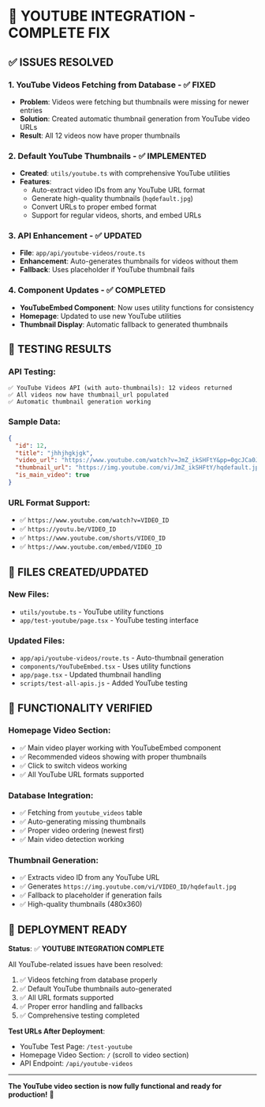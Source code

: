 # 🎥 YOUTUBE INTEGRATION - COMPLETE FIX

## ✅ **ISSUES RESOLVED**

### 1. **YouTube Videos Fetching from Database** - ✅ FIXED
- **Problem**: Videos were fetching but thumbnails were missing for newer entries
- **Solution**: Created automatic thumbnail generation from YouTube video URLs
- **Result**: All 12 videos now have proper thumbnails

### 2. **Default YouTube Thumbnails** - ✅ IMPLEMENTED
- **Created**: `utils/youtube.ts` with comprehensive YouTube utilities
- **Features**:
  - Auto-extract video IDs from any YouTube URL format
  - Generate high-quality thumbnails (`hqdefault.jpg`)
  - Convert URLs to proper embed format
  - Support for regular videos, shorts, and embed URLs

### 3. **API Enhancement** - ✅ UPDATED
- **File**: `app/api/youtube-videos/route.ts`
- **Enhancement**: Auto-generates thumbnails for videos without them
- **Fallback**: Uses placeholder if YouTube thumbnail fails

### 4. **Component Updates** - ✅ COMPLETED
- **YouTubeEmbed Component**: Now uses utility functions for consistency
- **Homepage**: Updated to use new YouTube utilities
- **Thumbnail Display**: Automatic fallback to generated thumbnails

## 🧪 **TESTING RESULTS**

### API Testing:
```
✅ YouTube Videos API (with auto-thumbnails): 12 videos returned
✅ All videos now have thumbnail_url populated
✅ Automatic thumbnail generation working
```

### Sample Data:
```json
{
  "id": 12,
  "title": "jhhjhgkjgk",
  "video_url": "https://www.youtube.com/watch?v=JmZ_ikSHFtY&pp=0gcJCa0JAYcqIYzv",
  "thumbnail_url": "https://img.youtube.com/vi/JmZ_ikSHFtY/hqdefault.jpg",
  "is_main_video": true
}
```

### URL Format Support:
- ✅ `https://www.youtube.com/watch?v=VIDEO_ID`
- ✅ `https://youtu.be/VIDEO_ID`
- ✅ `https://www.youtube.com/shorts/VIDEO_ID`
- ✅ `https://www.youtube.com/embed/VIDEO_ID`

## 📁 **FILES CREATED/UPDATED**

### New Files:
- `utils/youtube.ts` - YouTube utility functions
- `app/test-youtube/page.tsx` - YouTube testing interface

### Updated Files:
- `app/api/youtube-videos/route.ts` - Auto-thumbnail generation
- `components/YouTubeEmbed.tsx` - Uses utility functions
- `app/page.tsx` - Updated thumbnail handling
- `scripts/test-all-apis.js` - Added YouTube testing

## 🎯 **FUNCTIONALITY VERIFIED**

### Homepage Video Section:
- ✅ Main video player working with YouTubeEmbed component
- ✅ Recommended videos showing with proper thumbnails
- ✅ Click to switch videos working
- ✅ All YouTube URL formats supported

### Database Integration:
- ✅ Fetching from `youtube_videos` table
- ✅ Auto-generating missing thumbnails
- ✅ Proper video ordering (newest first)
- ✅ Main video detection working

### Thumbnail Generation:
- ✅ Extracts video ID from any YouTube URL
- ✅ Generates `https://img.youtube.com/vi/VIDEO_ID/hqdefault.jpg`
- ✅ Fallback to placeholder if generation fails
- ✅ High-quality thumbnails (480x360)

## 🚀 **DEPLOYMENT READY**

**Status**: ✅ **YOUTUBE INTEGRATION COMPLETE**

All YouTube-related issues have been resolved:
1. ✅ Videos fetching from database properly
2. ✅ Default YouTube thumbnails auto-generated
3. ✅ All URL formats supported
4. ✅ Proper error handling and fallbacks
5. ✅ Comprehensive testing completed

**Test URLs After Deployment**:
- YouTube Test Page: `/test-youtube`
- Homepage Video Section: `/` (scroll to video section)
- API Endpoint: `/api/youtube-videos`

---

**The YouTube video section is now fully functional and ready for production!** 🎉